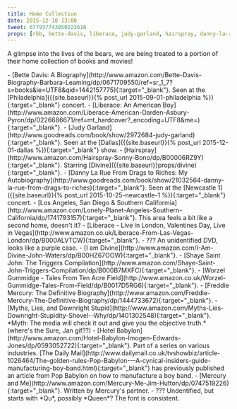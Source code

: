 ```yaml
---
title: Home Collection
date: 2015-12-18 13:00
tweet: 677937743050223616
props: [rbb, bette-davis, liberace, judy-garland, hairspray, danny-la-rue, california, divine, shaye-saint-john, worzel-gummidge, freddie-mercury, book, hotel-babylon, red-sweater, red-velvet-gold-crown, blue-scarf]
---
```

A glimpse into the lives of the bears, we are being treated to a portion of their home collection of books and movies!

<div markdown="1" class="listWithMargin">
- [Bette Davis: A Biography](http://www.amazon.com/Bette-Davis-Biography-Barbara-Leaming/dp/0671709550/ref=sr_1_7?s=books&ie=UTF8&qid=1442157775){:target="_blank"}. Seen at the [Philadelphia]({{site.baseurl}}{% post_url 2015-09-01-philadelphia %}){:target="_blank"} concert.
- [Liberace: An American Boy](http://www.amazon.com/Liberace-American-Darden-Asbury-Pyron/dp/0226686671/ref=mt_hardcover?_encoding=UTF8&me=){:target="_blank"}.
- [Judy Garland](http://www.goodreads.com/book/show/2972684-judy-garland){:target="_blank"}. Seen at the [Dallas]({{site.baseurl}}{% post_url 2015-12-01-dallas %}){:target="_blank"} show.
- [Hairspray](http://www.amazon.com/Hairspray-Sonny-Bono/dp/B00006RZ9Y){:target="_blank"}. Starring [Divine]({{site.baseurl}}props/divine){:target="_blank"}.
- [Danny La Rue From Drags to Riches: My Autobiography](http://www.goodreads.com/book/show/21032564-danny-la-rue-from-drags-to-riches){:target="_blank"}. Seen at the [Newcastle 1]({{site.baseurl}}{% post_url 2015-10-25-newcastle-1 %}){:target="_blank"} concert.
- [Los Angeles, San Diego & Southern Califormia](http://www.amazon.com/Lonely-Planet-Angeles-Southern-California/dp/1741793157){:target="_blank"}. This area feels a bit like a second home, doesn't it?
- [Liberace - Live in London, Valentines Day, Live in Vegas](http://www.amazon.co.uk/Liberace-From-Las-Vegas-London/dp/B000ALVTCW){:target="_blank"}.
- ??? An unidentified DVD, looks like a purple case.
- [I am Divine](http://www.amazon.com/I-Am-Divine-John-Waters/dp/B00HZ67OOW){:target="_blank"}.
- [Shaye Saint John: The Triggers Compilation](http://www.amazon.com/Shaye-Saint-John-Triggers-Compilation/dp/B000B7MXFC){:target="_blank"}.
- [Worzel Gummidge - Tales From Ten Acre Field](http://www.amazon.co.uk/Worzel-Gummidge-Tales-From-Field/dp/B0017D5RG6){:target="_blank"}.
- [Freddie Mercury: The Definitive Biography](http://www.amazon.com/Freddie-Mercury-The-Definitive-Biography/dp/1444733672){:target="_blank"}.
- [Myths, Lies, and Downright Stupid](http://www.amazon.com/Myths-Lies-Downright-Stupidity-Shovel--Why/dp/1401302548){:target="_blank"}. *Myth: The media will check it out and give you the objective truth.* (where's the Sure, Jan gif??)
- [Hotel Babylon](http://www.amazon.com/Hotel-Babylon-Imogen-Edwards-Jones/dp/0593052722){:target="_blank"}. Part of a series on various industries. [The Daily Mail](http://www.dailymail.co.uk/tvshowbiz/article-1026464/The-golden-rules-Pop-Babylon---A-cynical-insiders-guide-manufacturing-boy-band.html){:target="_blank"} has previously published an article from Pop Babylon on how to manufacture a boy band.
- [Mercury and Me](http://www.amazon.com/Mercury-Me-Jim-Hutton/dp/0747519226){:target="_blank"}. Written by Mercury's partner.
- ??? Undentified, but starts with *Qu*, possibly *Queen*? The font is consistent.
</div>
